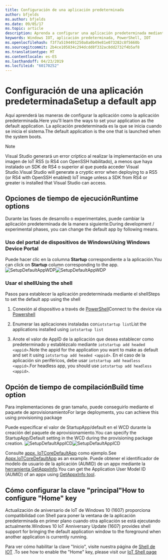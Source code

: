 ```yaml
---
title: Configuración de una aplicación predeterminada
author: bfjelds
ms.author: bfjelds
ms.date: 09/05/17
ms.topic: article
description: Aprenda a configurar una aplicación predeterminada mediante el portal de dispositivos de Windows o el shell.
keywords: Windows IOT, aplicación predeterminada, PowerShell, IOT
ms.openlocfilehash: f3f7a5194491250a8a0b49e81e073282c8f5660b
ms.sourcegitcommit: 2b4ce105834c294dcdd8f332ac8dd2732f4b5af8
ms.translationtype: MT
ms.contentlocale: es-ES
ms.lasthandoff: 04/23/2019
ms.locfileid: "60170252"
---
```

# <a name="setup-a-default-app"></a><span data-ttu-id="c4ea1-104">Configuración de una aplicación predeterminada</span><span class="sxs-lookup"><span data-stu-id="c4ea1-104">Setup a default app</span></span>
<span data-ttu-id="c4ea1-105">Aquí aprenderá las maneras de configurar la aplicación como la aplicación predeterminada.</span><span class="sxs-lookup"><span data-stu-id="c4ea1-105">Here you'll learn the ways to set your application as the default application.</span></span> <span data-ttu-id="c4ea1-106">La aplicación predeterminada es la que se inicia cuando se inicia el sistema.</span><span class="sxs-lookup"><span data-stu-id="c4ea1-106">The default application is the one that is launched when the system boots.</span></span>  

> [!NOTE]
> <span data-ttu-id="c4ea1-107">Visual Studio generará un error críptico al realizar la implementación en una imagen de IoT RS5 (o RS4 con OpenSSH habilitado), a menos que haya instalado un SDK de RS4 o superior al que pueda acceder Visual Studio.</span><span class="sxs-lookup"><span data-stu-id="c4ea1-107">Visual Studio will generate a cryptic error when deploying to a RS5 (or RS4 with OpenSSH enabled) IoT image unless a SDK from RS4 or greater is installed that Visual Studio can access.</span></span>

## <a name="runtime-options"></a><span data-ttu-id="c4ea1-108">Opciones de tiempo de ejecución</span><span class="sxs-lookup"><span data-stu-id="c4ea1-108">Runtime options</span></span>

<span data-ttu-id="c4ea1-109">Durante las fases de desarrollo o experimentales, puede cambiar la aplicación predeterminada de la manera siguiente:</span><span class="sxs-lookup"><span data-stu-id="c4ea1-109">During development / experimental phases, you can change the default app by following means.</span></span>

### <a name="using-windows-device-portal"></a><span data-ttu-id="c4ea1-110">Uso del portal de dispositivos de Windows</span><span class="sxs-lookup"><span data-stu-id="c4ea1-110">Using Windows Device Portal</span></span>

<span data-ttu-id="c4ea1-111">Puede hacer clic en la columna **Startup** correspondiente a la aplicación.</span><span class="sxs-lookup"><span data-stu-id="c4ea1-111">You can click on **Startup** column corresponding to the app.</span></span>
<span data-ttu-id="c4ea1-112">![SetupDefaultAppWDP](../media/SetupDefaultApp/DefaultAppWDP.png)</span><span class="sxs-lookup"><span data-stu-id="c4ea1-112">![SetupDefaultAppWDP](../media/SetupDefaultApp/DefaultAppWDP.png)</span></span>

### <a name="using-the-shell"></a><span data-ttu-id="c4ea1-113">Usar el shell</span><span class="sxs-lookup"><span data-stu-id="c4ea1-113">Using the shell</span></span>

<span data-ttu-id="c4ea1-114">Pasos para establecer la aplicación predeterminada mediante el shell</span><span class="sxs-lookup"><span data-stu-id="c4ea1-114">Steps to set the default app using the shell</span></span> 

1. <span data-ttu-id="c4ea1-115">Conexión al dispositivo a través de [PowerShell](../connect-your-device/PowerShell.md)</span><span class="sxs-lookup"><span data-stu-id="c4ea1-115">Connect to the device via [Powershell](../connect-your-device/PowerShell.md)</span></span>

2. <span data-ttu-id="c4ea1-116">Enumerar las aplicaciones instaladas con`iotstartup list`</span><span class="sxs-lookup"><span data-stu-id="c4ea1-116">List the applications installed using `iotstartup list`</span></span>

3. <span data-ttu-id="c4ea1-117">Anote el valor de AppID de la aplicación que desea establecer como predeterminado y establézcalo mediante `iotstartup add headed <appid>`.</span><span class="sxs-lookup"><span data-stu-id="c4ea1-117">Note the appid for the application you want to make as default and set it using `iotstartup add headed <appid>`.</span></span> <span data-ttu-id="c4ea1-118">En el caso de la aplicación sin periféricos, debe usar `iotstartup add headless <appid>`.</span><span class="sxs-lookup"><span data-stu-id="c4ea1-118">For headless app, you should use `iotstartup add headless <appid>`.</span></span>


## <a name="build-time-option"></a><span data-ttu-id="c4ea1-119">Opción de tiempo de compilación</span><span class="sxs-lookup"><span data-stu-id="c4ea1-119">Build time option</span></span>

<span data-ttu-id="c4ea1-120">Para implementaciones de gran tamaño, puede conseguirlo mediante el paquete de aprovisionamiento</span><span class="sxs-lookup"><span data-stu-id="c4ea1-120">For large deployments, you can achieve this using provisioning package</span></span>

<span data-ttu-id="c4ea1-121">Puede especificar el valor de StartupApp/default en el WCD durante la creación del paquete de aprovisionamiento.</span><span class="sxs-lookup"><span data-stu-id="c4ea1-121">You can specify the StartupApp/Default setting in the WCD during the provisioning package creation.</span></span>
<span data-ttu-id="c4ea1-122">![SetupDefaultAppICD](../media/SetupDefaultApp/DefaultAppICD.png)</span><span class="sxs-lookup"><span data-stu-id="c4ea1-122">![SetupDefaultAppICD](../media/SetupDefaultApp/DefaultAppICD.png)</span></span>

<span data-ttu-id="c4ea1-123">Consulte [appx. IoTCoreDefaultApp](https://github.com/ms-iot/iot-adk-addonkit/tree/master/Workspace/Source-arm/Packages/Appx.IoTCoreDefaultApp/customizations.xml) como ejemplo.</span><span class="sxs-lookup"><span data-stu-id="c4ea1-123">See [Appx.IoTCoreDefaultApp](https://github.com/ms-iot/iot-adk-addonkit/tree/master/Workspace/Source-arm/Packages/Appx.IoTCoreDefaultApp/customizations.xml) as an example.</span></span> <span data-ttu-id="c4ea1-124">Puede obtener el identificador de modelo de usuario de la aplicación (AUMID) de un appx mediante la [herramienta GetAppxInfo](https://github.com/ms-iot/iot-adk-addonkit/tree/master/Tools/GetAppxInfo.exe).</span><span class="sxs-lookup"><span data-stu-id="c4ea1-124">You can get the Application User Model ID (AUMID) of an appx using [GetAppxInfo tool](https://github.com/ms-iot/iot-adk-addonkit/tree/master/Tools/GetAppxInfo.exe).</span></span>

## <a name="how-to-configure-home-key"></a><span data-ttu-id="c4ea1-125">Cómo configurar la clave "principal"</span><span class="sxs-lookup"><span data-stu-id="c4ea1-125">How to configure "Home" key</span></span>

<span data-ttu-id="c4ea1-126">Actualización de aniversario de IoT de Windows 10 (1607) proporciona compatibilidad con Shell para poner la ventana de la aplicación predeterminada en primer plano cuando otra aplicación se está ejecutando actualmente.</span><span class="sxs-lookup"><span data-stu-id="c4ea1-126">Windows 10 IoT Anniversary Update (1607) provides shell support for bringing the default application window to the foreground when another application is currently running.</span></span>

<span data-ttu-id="c4ea1-127">Para ver cómo habilitar la clave "Inicio", visite nuestra página de [Shell de IOT](https://docs.microsoft.com/windows/iot-core/develop-your-app/iotcoreshell#switching-between-apps-with-hid-injection-keys) .</span><span class="sxs-lookup"><span data-stu-id="c4ea1-127">To see how to enable the "Home" key, please visit our [IoT Shell page](https://docs.microsoft.com/windows/iot-core/develop-your-app/iotcoreshell#switching-between-apps-with-hid-injection-keys)</span></span>
